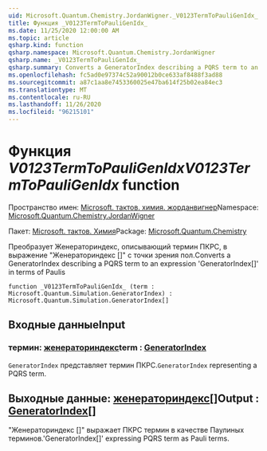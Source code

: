 ```yaml
---
uid: Microsoft.Quantum.Chemistry.JordanWigner._V0123TermToPauliGenIdx_
title: Функция _V0123TermToPauliGenIdx_
ms.date: 11/25/2020 12:00:00 AM
ms.topic: article
qsharp.kind: function
qsharp.namespace: Microsoft.Quantum.Chemistry.JordanWigner
qsharp.name: _V0123TermToPauliGenIdx_
qsharp.summary: Converts a GeneratorIndex describing a PQRS term to an expression 'GeneratorIndex[]' in terms of Paulis
ms.openlocfilehash: fc5ad0e97374c52a90012b0ce633af8488f3ad88
ms.sourcegitcommit: a87c1aa8e7453360025e47ba614f25b02ea84ec3
ms.translationtype: MT
ms.contentlocale: ru-RU
ms.lasthandoff: 11/26/2020
ms.locfileid: "96215101"
---
```

# <a name="_v0123termtopauligenidx_-function"></a><span data-ttu-id="5bfbc-102">Функция _V0123TermToPauliGenIdx_</span><span class="sxs-lookup"><span data-stu-id="5bfbc-102">_V0123TermToPauliGenIdx_ function</span></span>

<span data-ttu-id="5bfbc-103">Пространство имен: [Microsoft. тактов. химия. жорданвигнер](xref:Microsoft.Quantum.Chemistry.JordanWigner)</span><span class="sxs-lookup"><span data-stu-id="5bfbc-103">Namespace: [Microsoft.Quantum.Chemistry.JordanWigner](xref:Microsoft.Quantum.Chemistry.JordanWigner)</span></span>

<span data-ttu-id="5bfbc-104">Пакет: [Microsoft. тактов. Химия](https://nuget.org/packages/Microsoft.Quantum.Chemistry)</span><span class="sxs-lookup"><span data-stu-id="5bfbc-104">Package: [Microsoft.Quantum.Chemistry](https://nuget.org/packages/Microsoft.Quantum.Chemistry)</span></span>


<span data-ttu-id="5bfbc-105">Преобразует Женераториндекс, описывающий термин ПКРС, в выражение "Женераториндекс []" с точки зрения пол.</span><span class="sxs-lookup"><span data-stu-id="5bfbc-105">Converts a GeneratorIndex describing a PQRS term to an expression 'GeneratorIndex[]' in terms of Paulis</span></span>

```qsharp
function _V0123TermToPauliGenIdx_ (term : Microsoft.Quantum.Simulation.GeneratorIndex) : Microsoft.Quantum.Simulation.GeneratorIndex[]
```


## <a name="input"></a><span data-ttu-id="5bfbc-106">Входные данные</span><span class="sxs-lookup"><span data-stu-id="5bfbc-106">Input</span></span>

### <a name="term--generatorindex"></a><span data-ttu-id="5bfbc-107">термин: [женераториндекс](xref:Microsoft.Quantum.Simulation.GeneratorIndex)</span><span class="sxs-lookup"><span data-stu-id="5bfbc-107">term : [GeneratorIndex](xref:Microsoft.Quantum.Simulation.GeneratorIndex)</span></span>

<span data-ttu-id="5bfbc-108">`GeneratorIndex` представляет термин ПКРС.</span><span class="sxs-lookup"><span data-stu-id="5bfbc-108">`GeneratorIndex` representing a PQRS term.</span></span>



## <a name="output--generatorindex"></a><span data-ttu-id="5bfbc-109">Выходные данные: [женераториндекс](xref:Microsoft.Quantum.Simulation.GeneratorIndex)[]</span><span class="sxs-lookup"><span data-stu-id="5bfbc-109">Output : [GeneratorIndex](xref:Microsoft.Quantum.Simulation.GeneratorIndex)[]</span></span>

<span data-ttu-id="5bfbc-110">"Женераториндекс []" выражает ПКРС термин в качестве Паулиных терминов.</span><span class="sxs-lookup"><span data-stu-id="5bfbc-110">'GeneratorIndex[]' expressing PQRS term as Pauli terms.</span></span>